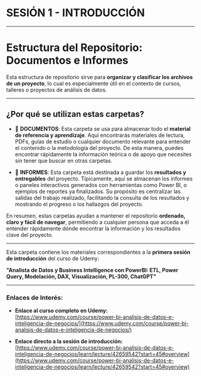 # SESIÓN 1 - INTRODUCCIÓN

---
# Estructura del Repositorio: Documentos e Informes

Esta estructura de repositorio sirve para **organizar y clasificar los archivos de un proyecto**, lo cual es especialmente útil en el contexto de cursos, talleres o proyectos de análisis de datos.

---

## ¿Por qué se utilizan estas carpetas?

* 📁 **DOCUMENTOS**: Esta carpeta se usa para almacenar todo el **material de referencia y aprendizaje**. Aquí encontrarás materiales de lectura, PDFs, guías de estudio o cualquier documento relevante para entender el contenido o la metodología del proyecto. De esta manera, puedes encontrar rápidamente la información teórica o de apoyo que necesites sin tener que buscar en otras carpetas.

* 📁 **INFORMES**: Esta carpeta está destinada a guardar los **resultados y entregables** del proyecto. Típicamente, aquí se almacenan los informes o paneles interactivos generados con herramientas como Power BI, o ejemplos de reportes ya finalizados. Su propósito es centralizar las salidas del trabajo realizado, facilitando la consulta de los resultados y mostrando el progreso o los hallazgos del proyecto.

En resumen, estas carpetas ayudan a mantener el repositorio **ordenado, claro y fácil de navegar**, permitiendo a cualquier persona que acceda a él entender rápidamente dónde encontrar la información y los resultados clave del proyecto.

---

Esta carpeta contiene los materiales correspondientes a la **primera sesión de introducción** del curso de Udemy:

**"Analista de Datos y Business Intelligence con PowerBI: ETL, Power Query, Modelación, DAX, Visualización, PL-300, ChatGPT"**

---

### Enlaces de Interés:

* **Enlace al curso completo en Udemy:**
    [https://www.udemy.com/course/power-bi-analisis-de-datos-e-inteligencia-de-negocios/](https://www.udemy.com/course/power-bi-analisis-de-datos-e-inteligencia-de-negocios/)

* **Enlace directo a la sesión de introducción:**
    [https://www.udemy.com/course/power-bi-analisis-de-datos-e-inteligencia-de-negocios/learn/lecture/42659542?start=45#overview](https://www.udemy.com/course/power-bi-analisis-de-datos-e-inteligencia-de-negocios/learn/lecture/42659542?start=45#overview)